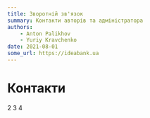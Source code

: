 ```yaml
---
title: Зворотній зв'язок
summary: Контакти авторів та адміністратора
authors:
    - Anton Palikhov
    - Yuriy Kravchenko
date: 2021-08-01
some_url: https://ideabank.ua
---
```

# Контакти


2
3
4
